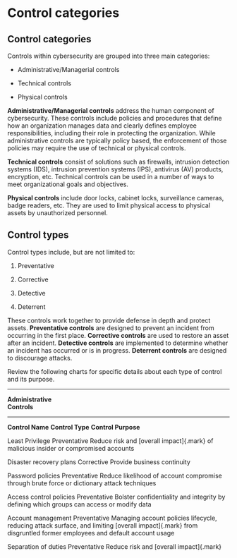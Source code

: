# Control categories

## Control categories

Controls within cybersecurity are grouped into three main categories:

-   Administrative/Managerial controls

-   Technical controls

-   Physical controls

**Administrative/Managerial controls** address the human component of
cybersecurity. These controls include policies and procedures that
define how an organization manages data and clearly defines employee
responsibilities, including their role in protecting the organization.
While administrative controls are typically policy based, the
enforcement of those policies may require the use of technical or
physical controls.

**Technical controls** consist of solutions such as firewalls, intrusion
detection systems (IDS), intrusion prevention systems (IPS), antivirus
(AV) products, encryption, etc. Technical controls can be used in a
number of ways to meet organizational goals and objectives.

**Physical controls** include door locks, cabinet locks, surveillance
cameras, badge readers, etc. They are used to limit physical access to
physical assets by unauthorized personnel.

## Control types

Control types include, but are not limited to:

1.  Preventative

2.  Corrective

3.  Detective

4.  Deterrent

These controls work together to provide defense in depth and protect
assets. **Preventative controls** are designed to prevent an incident
from occurring in the first place. **Corrective controls** are used to
restore an asset after an incident. **Detective controls** are
implemented to determine whether an incident has occurred or is in
progress. **Deterrent controls** are designed to discourage attacks.

Review the following charts for specific details about each type of
control and its purpose.

  -----------------------------------------------------------------------
  **Administrative                                
  Controls**                                      
  ----------------------- ----------------------- -----------------------
  **Control Name**        **Control Type**        **Control Purpose**

  Least Privilege         Preventative            Reduce risk and
                                                  [overall impact]{.mark}
                                                  of malicious insider or
                                                  compromised accounts

  Disaster recovery plans Corrective              Provide business
                                                  continuity

  Password policies       Preventative            Reduce likelihood of
                                                  account compromise
                                                  through brute force or
                                                  dictionary attack
                                                  techniques

  Access control policies Preventative            Bolster confidentiality
                                                  and integrity by
                                                  defining which groups
                                                  can access or modify
                                                  data

  Account management      Preventative            Managing account
  policies                                        lifecycle, reducing
                                                  attack surface, and
                                                  limiting [overall
                                                  impact]{.mark} from
                                                  disgruntled former
                                                  employees and default
                                                  account usage

  Separation of duties    Preventative            Reduce risk and
                                                  [overall impact]{.mark}
